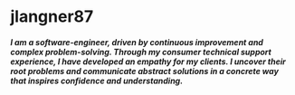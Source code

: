 # jlangner87

##### I am a software-engineer, driven by continuous improvement and complex problem-solving. Through my consumer technical support experience, I have developed an empathy for my clients. I uncover their root problems and communicate abstract solutions in a concrete way that inspires confidence and understanding.

